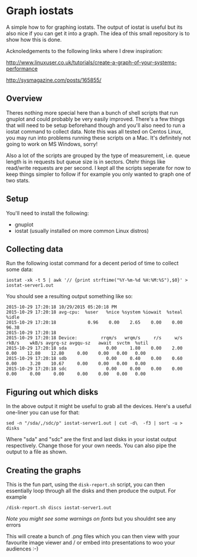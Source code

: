 # Graph iostats

A simple how to for graphing iostats. The output of iostat is useful but its also nice if you can get it into a graph. The idea of this small repository is to show how this is done.

Acknoledgements to the following links where I drew inspiration:

http://www.linuxuser.co.uk/tutorials/create-a-graph-of-your-systems-performance

http://sysmagazine.com/posts/165855/


## Overview

Theres nothing more special here than a bunch of shell scripts that run gnuplot and could probably be very easily improved. There's a few things that will need to be setup beforehand though and you'll also need to run a iostat command to collect data. Note this was all tested on Centos Linux, you may run into problems running these scripts on a Mac. It's definitely not going to work on MS Windows, sorry!

Also a lot of the scripts are grouped by the type of measurement, i.e. queue length is in requests but queue size is in sectors. Otehr things like read/write requests are per second. I kept all the scripts seperate for now to keep things simpler to follow if for example you only wanted to graph one of two stats.

## Setup

You'll need to install the following:

- gnuplot
- iostat (usually installed on more common Linux distros)

## Collecting data

Run the following iostat command for a decent period of time to collect some data:

```
iostat -xk -t 5 | awk '// {print strftime("%Y-%m-%d %H:%M:%S"),$0}' > iostat-server1.out
```

You should see a resulting output something like so:

```
2015-10-29 17:20:18 10/29/2015 05:20:18 PM
2015-10-29 17:20:18 avg-cpu:  %user   %nice %system %iowait  %steal   %idle
2015-10-29 17:20:18            0.96    0.00    2.65    0.00    0.00   96.38
2015-10-29 17:20:18
2015-10-29 17:20:18 Device:         rrqm/s   wrqm/s     r/s     w/s    rkB/s    wkB/s avgrq-sz avgqu-sz   await  svctm  %util
2015-10-29 17:20:18 sda               0.00     1.80    0.00    2.00     0.00    12.80    12.80     0.00    0.00   0.00   0.00
2015-10-29 17:20:18 sdb               0.00     0.40    0.00    0.60     0.00     3.20    10.67     0.00    0.00   0.00   0.00
2015-10-29 17:20:18 sdc               0.00     0.00    0.00    0.00     0.00     0.00     0.00     0.00    0.00   0.00   0.00
```

## Figuring out which disks

In the above output it might be useful to grab all the devices. Here's a useful one-liner you can use for that:

```
sed -n "/sda/,/sdc/p" iostat-server1.out | cut -d\  -f3 | sort -u > disks
```

Where "sda" and "sdc" are the first and last disks in your iostat output respectively. Change those for your own needs. You can also pipe the output to a file as shown.

## Creating the graphs

This is the fun part, using the `disk-report.sh` script, you can then essentially loop through all the disks and then produce the output. For example

```
/disk-report.sh discs iostat-server1.out
```

*Note you might see some warnings on fonts* but you shouldnt see any errors

This will create a bunch of .png files which you can then view with your favourite image viewer and / or embed into presentations to woo your audiences :-)



